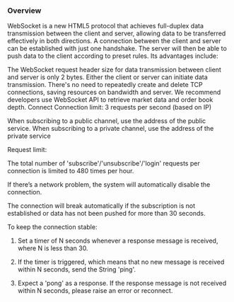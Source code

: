 ### Overview
WebSocket is a new HTML5 protocol that achieves full-duplex data transmission between the client and server, allowing data to be transferred effectively in both directions. A connection between the client and server can be established with just one handshake. The server will then be able to push data to the client according to preset rules. Its advantages include:

The WebSocket request header size for data transmission between client and server is only 2 bytes.
Either the client or server can initiate data transmission.
There's no need to repeatedly create and delete TCP connections, saving resources on bandwidth and server.
 We recommend developers use WebSocket API to retrieve market data and order book depth.
Connect
Connection limit: 3 requests per second (based on IP)

When subscribing to a public channel, use the address of the public service. When subscribing to a private channel, use the address of the private service

Request limit:

The total number of 'subscribe'/'unsubscribe'/'login' requests per connection is limited to 480 times per hour.

If there’s a network problem, the system will automatically disable the connection.

The connection will break automatically if the subscription is not established or data has not been pushed for more than 30 seconds.

To keep the connection stable:

1. Set a timer of N seconds whenever a response message is received, where N is less than 30.

2. If the timer is triggered, which means that no new message is received within N seconds, send the String 'ping'.

3. Expect a 'pong' as a response. If the response message is not received within N seconds, please raise an error or reconnect.
